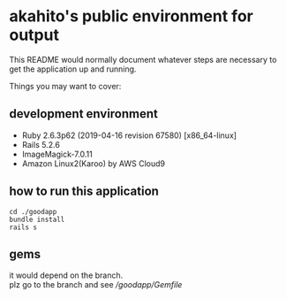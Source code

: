 # akahito's public environment for output

This README would normally document whatever steps are necessary to get the
application up and running.

Things you may want to cover:

## development environment
- Ruby 2.6.3p62 (2019-04-16 revision 67580) [x86_64-linux]
- Rails 5.2.6
- ImageMagick-7.0.11
- Amazon Linux2(Karoo) by AWS Cloud9
## how to run this application
```
cd ./goodapp
bundle install
rails s
```
## gems
it would depend on the branch.<br>
plz go to the branch and see */goodapp/Gemfile*